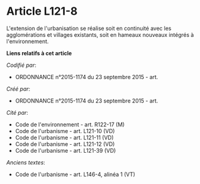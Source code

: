 # Article L121-8

L'extension de l'urbanisation se réalise soit en continuité avec les agglomérations et villages existants, soit en hameaux
nouveaux intégrés à l'environnement.

**Liens relatifs à cet article**

_Codifié par_:

  - ORDONNANCE n°2015-1174 du 23 septembre 2015 - art.

_Créé par_:

  - ORDONNANCE n°2015-1174 du 23 septembre 2015 - art.

_Cité par_:

  - Code de l'environnement - art. R122-17 (M)
  - Code de l'urbanisme - art. L121-10 (VD)
  - Code de l'urbanisme - art. L121-11 (VD)
  - Code de l'urbanisme - art. L121-12 (VD)
  - Code de l'urbanisme - art. L121-39 (VD)

_Anciens textes_:

  - Code de l'urbanisme - art. L146-4, alinéa 1 (VT)
